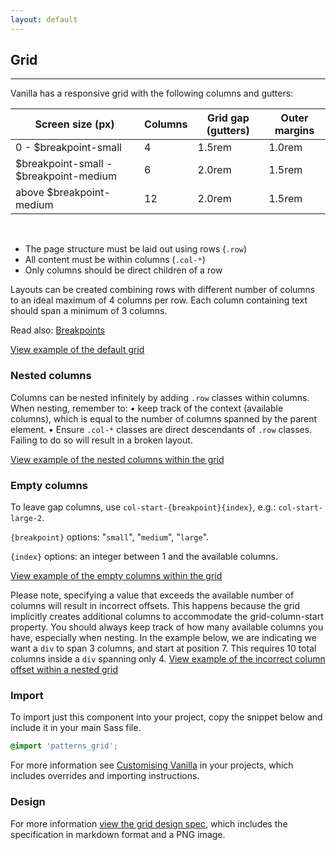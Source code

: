 ```yaml
---
layout: default
---
```


## Grid

<hr>

Vanilla has a responsive grid with the following columns and gutters:

| Screen size (px)                       | Columns | Grid gap (gutters) | Outer margins |
| -------------------------------------- | ------- | ------------------ | ------------- |
| 0 - $breakpoint-small                  | 4       | 1.5rem             | 1.0rem        |
| $breakpoint-small - $breakpoint-medium | 6       | 2.0rem             | 1.5rem        |
| above $breakpoint-medium               | 12      | 2.0rem             | 1.5rem        |

<br>

- The page structure must be laid out using rows (`.row`)
- All content must be within columns (`.col-*`)
- Only columns should be direct children of a row

Layouts can be created combining rows with different number of columns to an ideal maximum of 4 columns per row. Each column containing text should span a minimum of 3 columns.

Read also: [Breakpoints](/settings/breakpoint-settings)

<a href="/examples/patterns/grid/default/" class="js-example">
    View example of the default grid
</a>

### Nested columns

Columns can be nested infinitely by adding `.row` classes within columns. When nesting, remember to:
• keep track of the context (available columns), which is equal to the number of columns spanned by the parent element.
• Ensure `.col-*` classes are direct descendants of `.row` classes. Failing to do so will result in a broken layout.

<a href="/examples/patterns/grid/nested/" class="js-example">
    View example of the nested columns within the grid
</a>

### Empty columns

To leave gap columns, use `col-start-{breakpoint}{index}`, e.g.: `col-start-large-2`.

`{breakpoint}` options: "`small`", "`medium`", "`large`".

`{index}` options: an integer between 1 and the available columns.

<a href="/examples/patterns/grid/empty-columns/" class="js-example">
    View example of the empty columns within the grid
</a>

Please note, specifying a value that exceeds the available number of columns will result in incorrect offsets. This happens because the grid implicitly creates additional columns to accommodate the grid-column-start property. You should always keep track of how many available columns you have, especially when nesting. In the example below, we are indicating we want a `div` to span 3 columns, and start at position 7. This requires 10 total columns inside a `div` spanning only 4.
<a href="/examples/patterns/grid/incorrect-empty-columns/" class="js-example">
View example of the incorrect column offset within a nested grid
</a>

### Import

To import just this component into your project, copy the snippet below and include it in your main Sass file.

```scss
@import 'patterns_grid';
```

For more information see [Customising Vanilla](/customising-vanilla/) in your projects, which includes overrides and importing instructions.

### Design

For more information [view the grid design spec](https://github.com/ubuntudesign/vanilla-design/tree/master/Grid), which includes the specification in markdown format and a PNG image.
